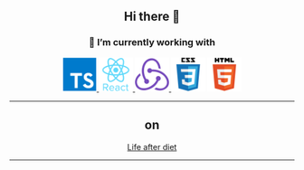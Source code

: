 <div align="center">
  <h2>Hi there 👋</h2>
<h3> 🔭 I’m currently working with</h3>
<p><a href="https://babeljs.io/" target="_blank">
  <img src="https://raw.githubusercontent.com/devicons/devicon/master/icons/typescript/typescript-original.svg" alt="typescript" width="60" height="60"/> </a> <a href="https://jestjs.io" target="_blank"> 
  <img src="https://raw.githubusercontent.com/devicons/devicon/master/icons/react/react-original-wordmark.svg" alt="react" width="60" height="60"/> </a> <a href="https://redux.js.org" target="_blank"> 
  <img src="https://raw.githubusercontent.com/devicons/devicon/master/icons/redux/redux-original.svg" alt="redux" width="60" height="60"/> </a>
  <img src="https://raw.githubusercontent.com/devicons/devicon/master/icons/css3/css3-original-wordmark.svg" alt="css3" width="60" height="60"/> </a> <a href="https://git-scm.com/" target="_blank"> 
  <img src="https://raw.githubusercontent.com/devicons/devicon/master/icons/html5/html5-original-wordmark.svg" alt="html5" width="60" height="60"/> </a> 
</p><hr/>
<h2>on</h2>
<a href="https://aleks164.github.io/Life_after_diet/">Life after diet</a>
<hr/>
</div>
